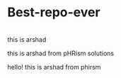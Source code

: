 # Best-repo-ever
\
this is arshad 

this is arshad from pHRism solutions

hello! this is arshad from phirsm

